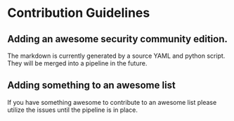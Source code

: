 # Contribution Guidelines

## Adding an awesome security community edition.

The markdown is currently generated by a source YAML and python script. They will be merged into a pipeline in the future.

## Adding something to an awesome list

If you have something awesome to contribute to an awesome list please utilize the issues until the pipeline is in place.
